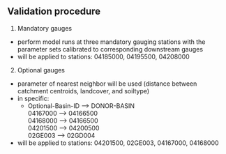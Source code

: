 ## Validation procedure

1. Mandatory gauges
- perform model runs at three mandatory gauging stations with the
parameter sets calibrated to corresponding downstream gauges
- will be applied to stations: 04185000, 04195500, 04208000

2. Optional gauges
- parameter of nearest neighbor will be used (distance between catchment centroids, landcover, and soiltype)
- in specific:<br>
  - Optional-Basin-ID --> DONOR-BASIN <br>
	  04167000 --> 04166500 <br>
	  04168000 --> 04166500 <br>
	  04201500 --> 04200500 <br>
	  02GE003 --> 02GD004   
- will be applied to stations: 04201500, 02GE003, 04167000, 04168000
